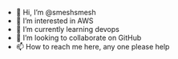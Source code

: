 - 👋 Hi, I’m @smeshsmesh
- 👀 I’m interested in AWS
- 🌱 I’m currently learning devops
- 💞️ I’m looking to collaborate on GitHub
- 📫 How to reach me here, any one please help

<!---
smeshsmesh/smeshsmesh is a ✨ special ✨ repository because its `README.md` (this file) appears on your GitHub profile.
You can click the Preview link to take a look at your changes.
--->
